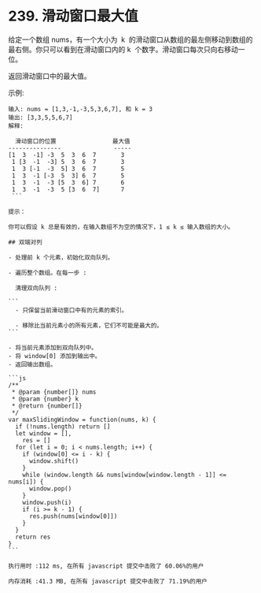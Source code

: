 # 239. 滑动窗口最大值

给定一个数组 nums，有一个大小为  k  的滑动窗口从数组的最左侧移动到数组的最右侧。你只可以看到在滑动窗口内的 k  个数字。滑动窗口每次只向右移动一位。

返回滑动窗口中的最大值。

示例:

````
输入: nums = [1,3,-1,-3,5,3,6,7], 和 k = 3
输出: [3,3,5,5,6,7]
解释:

  滑动窗口的位置                最大值
---------------               -----
[1  3  -1] -3  5  3  6  7       3
 1 [3  -1  -3] 5  3  6  7       3
 1  3 [-1  -3  5] 3  6  7       5
 1  3  -1 [-3  5  3] 6  7       5
 1  3  -1  -3 [5  3  6] 7       6
 1  3  -1  -3  5 [3  6  7]      7
 ```

提示：

你可以假设 k 总是有效的，在输入数组不为空的情况下，1 ≤ k ≤ 输入数组的大小。

## 双端对列

- 处理前 k 个元素，初始化双向队列。

- 遍历整个数组。在每一步 :

  清理双向队列 :

```
  - 只保留当前滑动窗口中有的元素的索引。

  - 移除比当前元素小的所有元素，它们不可能是最大的。
```

- 将当前元素添加到双向队列中。
- 将 window[0] 添加到输出中。
- 返回输出数组。

```js
/**
 * @param {number[]} nums
 * @param {number} k
 * @return {number[]}
 */
var maxSlidingWindow = function(nums, k) {
  if (!nums.length) return []
  let window = [],
    res = []
  for (let i = 0; i < nums.length; i++) {
    if (window[0] <= i - k) {
      window.shift()
    }
    while (window.length && nums[window[window.length - 1]] <= nums[i]) {
      window.pop()
    }
    window.push(i)
    if (i >= k - 1) {
      res.push(nums[window[0]])
    }
  }
  return res
}
```

执行用时 :112 ms, 在所有 javascript 提交中击败了 60.06%的用户

内存消耗 :41.3 MB, 在所有 javascript 提交中击败了 71.19%的用户
